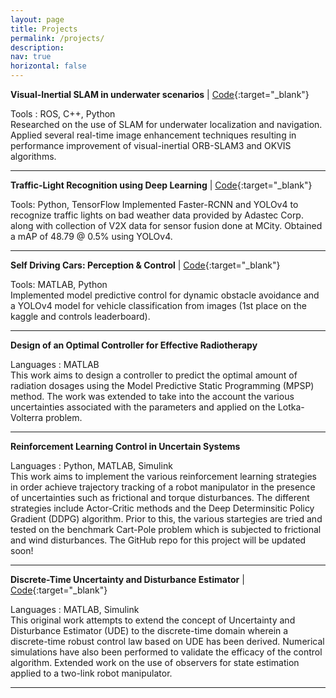 ```yaml
---
layout: page
title: Projects
permalink: /projects/
description: 
nav: true
horizontal: false
---
```


**Visual-Inertial SLAM in underwater scenarios** \| [Code](https://github.com/Maithilishetty/Mobile_Robotics_Team22){:target="_blank"}

Tools : ROS, C++, Python\
Researched on the use of SLAM for underwater localization and navigation. Applied several real-time image enhancement techniques resulting in performance improvement of visual-inertial ORB-SLAM3 and OKVIS algorithms. 

-----

**Traffic-Light Recognition using Deep Learning** \| [Code](https://github.com/Maithilishetty/Traffic-Light-Recognition){:target="_blank"}

Tools: Python, TensorFlow
Implemented Faster-RCNN and YOLOv4 to recognize traffic lights on bad weather data provided by Adastec Corp. along with collection of V2X data for sensor fusion done at MCity. Obtained a mAP of 48.79 @ 0.5% using YOLOv4. 

-----

**Self Driving Cars: Perception & Control** \| [Code](https://github.com/AdityaSrinivasManohar/ROB-535-Perception-Project){:target="_blank"}

Tools: MATLAB, Python\
Implemented model predictive control for dynamic obstacle avoidance and a YOLOv4 model for vehicle classification from images (1st place on the kaggle and controls leaderboard). 

-----

**Design of an Optimal Controller for Effective Radiotherapy**

Languages : MATLAB\
This work aims to design a controller to predict the optimal amount of radiation dosages using the Model Predictive Static Programming (MPSP) method. The work was extended to take into the account the various uncertainties associated with the parameters and applied on the Lotka-Volterra problem. 

-----

**Reinforcement Learning Control in Uncertain Systems**

Languages : Python, MATLAB, Simulink\
This work aims to implement the various reinforcement learning strategies in order achieve trajectory tracking of a robot manipulator in the presence of uncertainties such as frictional and torque disturbances. The different strategies include Actor-Critic methods and the Deep Determinsitic Policy Gradient (DDPG) algorithm. Prior to this, the various startegies are tried and tested on the benchmark Cart-Pole problem which is subjected to frictional and wind disturbances. The GitHub repo for this project will be updated soon! 

-----

**Discrete-Time Uncertainty and Disturbance Estimator** \| [Code](https://github.com/Maithilishetty/UDE-DiscreteTime){:target="_blank"}

Languages : MATLAB, Simulink \
This original work attempts to extend the concept of Uncertainty and Disturbance Estimator (UDE) to the discrete-time domain wherein a
discrete-time robust control law based on UDE has been derived. Numerical simulations have also been performed to validate the efficacy of the control algorithm. Extended work on the use of observers for state estimation applied to a two-link robot manipulator. 

-----
